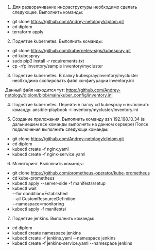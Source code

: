 
1. Для разворачивание инфраструктуры необходимо сделать следующее.
Выполнить команды: 
- git clone https://github.com/Andrey-netology/diplom.git
- cd diplom
- terraform apply

2. Поднятие kubernetes.
Выполнить команды:
- git clone https://github.com/kubernetes-sigs/kubespray.git
- cd kubespray
- sudo pip3 install -r requirements.txt
- cp -rfp inventory/sample inventory/mycluster

3. Поднятие kubernetes. 
В папку kubespray/inventory/mycluster необходимо скопировать файл конфигурации inventory.ini

Данный файл находится тут:
https://github.com/Andrey-netology/diplom/blob/main/kuber_config/inventory.ini

4. Поднятие kubernetes.
Перейти в папку cd kubespray и выполнить команду: 
ansible-playbook -i inventory/mycluster/inventory.ini

5. Создание приложения. 
Выполнить команду ssh 192.168.10.34 (в дальниешем все команды выполнять на данном сервере) 
Полсе подключения выполнить следующи команды: 
- git clone https://github.com/Andrey-netology/diplom.git
- cd diplom
- kubectl create -f nginx.yaml
- kubectl create -f nginx-service.yaml

6. Мониторинг.
Выполнить команды:
- git clone https://github.com/prometheus-operator/kube-prometheus
- cd kube-prometheus
- kubectl apply --server-side -f manifests/setup
- kubectl wait \
	--for condition=Established \
	--all CustomResourceDefinition \
	--namespace=monitoring
- kubectl apply -f manifests/

7. Поднятие jenkins.
Выполнить команды:
- cd diplom 
- kubectl create namespace jenkins
- kubectl create -f jenkins.yaml --namespace jenkins
- kubectl create -f jenkins-service.yaml --namespace jenkins
